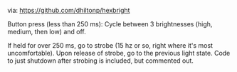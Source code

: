 via: https://github.com/dhiltonp/hexbright

Button press (less than 250 ms): Cycle between 3 brightnesses (high, medium, then low) and off.

If held for over 250 ms, go to strobe (15 hz or so, right where it's most uncomfortable).  Upon release of strobe, go to the previous light state.
Code to just shutdown after strobing is included, but commented out.

